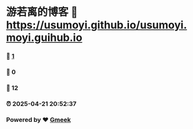# 游若离的博客 :link: https://usumoyi.github.io/usumoyi.moyi.guihub.io 
### :page_facing_up: [1](https://usumoyi.github.io/usumoyi.moyi.guihub.io/tag.html) 
### :speech_balloon: 0 
### :hibiscus: 12 
### :alarm_clock: 2025-04-21 20:52:37 
### Powered by :heart: [Gmeek](https://github.com/Meekdai/Gmeek)
